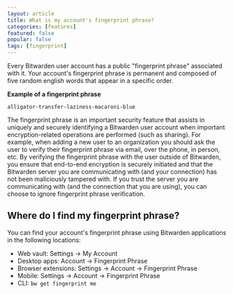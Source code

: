 ```yaml
---
layout: article
title: What is my account's fingerprint phrase?
categories: [features]
featured: false
popular: false
tags: [fingerprint]
---
```


Every Bitwarden user account has a public "fingerprint phrase" associated with it. Your account's fingerprint phrase is permanent and composed of five random english words that appear in a specific order.

**Example of a fingerprint phrase**

```
alligator-transfer-laziness-macaroni-blue
```

The fingerprint phrase is an important security feature that assists in uniquely and securely identifying a Bitwarden user account when important encryption-related operations are performed (such as sharing). For example, when adding a new user to an organization you should ask the user to verify their fingerprint phrase via email, over the phone, in person, etc. By verifying the fingerprint phrase with the user outside of Bitwarden, you ensure that end-to-end encryption is securely initiated and that the Bitwarden server you are communicating with (and your connection) has not been maliciously tampered with. If you trust the server you are communicating with (and the connection that you are using), you can choose to ignore fingerprint phrase verification.

## Where do I find my fingerprint phrase?

You can find your account's fingerprint phrase using Bitwarden applications in the following locations:

- Web vault: Settings &rarr; My Account
- Desktop apps: Account &rarr; Fingerprint Phrase
- Browser extensions: Settings &rarr; Account &rarr; Fingerprint Phrase
- Mobile: Settings &rarr; Account &rarr; Fingerprint Phrase
- CLI: `bw get fingerprint me`
